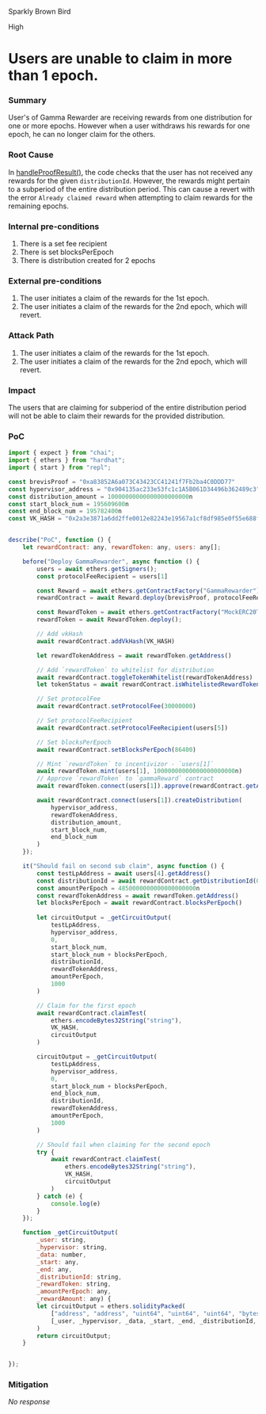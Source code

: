 Sparkly Brown Bird

High

# Users are unable to claim in more than 1 epoch.

### Summary

User's of Gamma Rewarder are receiving rewards from one distribution for one or more epochs. However when a user withdraws his rewards for one epoch, he can no longer claim for the others. 

### Root Cause

In [handleProofResult()](https://github.com/sherlock-audit/2024-10-gamma-rewarder/blob/main/GammaRewarder/contracts/GammaRewarder.sol#L209), the code checks that the user has not received any rewards for the given `distributionId`. However, the rewards might pertain to a subperiod of the entire distribution period. This can cause a revert with the error `Already claimed reward` when attempting to claim rewards for the remaining epochs.

### Internal pre-conditions

1. There is a set fee recipient
2. There is set blocksPerEpoch
3. There is distribution created for 2 epochs

### External pre-conditions

1. The user initiates a claim of the rewards for the 1st epoch.
3. The user initiates a claim of the rewards for the 2nd epoch, which will revert.

### Attack Path

1. The user initiates a claim of the rewards for the 1st epoch.
2. The user initiates a claim of the rewards for the 2nd epoch, which will revert.

### Impact

The users that are claiming for subperiod of the entire distribution period will not be able to claim their rewards for the provided distribution.

### PoC

```javascript
import { expect } from "chai";
import { ethers } from "hardhat";
import { start } from "repl";

const brevisProof = "0xa83852A6a073C43423CC41241f7Fb2ba4C0DDD77"
const hypervisor_address = "0x904135ac233e53fc1c1A5B061D34496b362489c3"
const distribution_amount = 10000000000000000000000n
const start_block_num = 195609600n
const end_block_num = 195782400n
const VK_HASH = "0x2a3e3871a6dd2ffe0012e82243e19567a1cf8df985e0f55e688fc88c3e0f94d1"


describe("PoC", function () {
    let rewardContract: any, rewardToken: any, users: any[];

    before("Deploy GammaRewarder", async function () {
        users = await ethers.getSigners();
        const protocolFeeRecipient = users[1]

        const Reward = await ethers.getContractFactory("GammaRewarder");
        rewardContract = await Reward.deploy(brevisProof, protocolFeeRecipient)

        const RewardToken = await ethers.getContractFactory("MockERC20Token")
        rewardToken = await RewardToken.deploy();

        // Add vkHash
        await rewardContract.addVkHash(VK_HASH)

        let rewardTokenAddress = await rewardToken.getAddress()

        // Add `rewardToken` to whitelist for distribution
        await rewardContract.toggleTokenWhitelist(rewardTokenAddress)
        let tokenStatus = await rewardContract.isWhitelistedRewardToken(rewardToken.getAddress())

        // Set protocolFee
        await rewardContract.setProtocolFee(30000000)

        // Set protocolFeeRecipient
        await rewardContract.setProtocolFeeRecipient(users[5])

        // Set blocksPerEpoch
        await rewardContract.setBlocksPerEpoch(86400)

        // Mint `rewardToken` to incentivizor - `users[1]`
        await rewardToken.mint(users[1], 10000000000000000000000n)
        // Approve `rewardToken` to `gammaReward` contract
        await rewardToken.connect(users[1]).approve(rewardContract.getAddress(), 10000000000000000000000n)

        await rewardContract.connect(users[1]).createDistribution(
            hypervisor_address,
            rewardTokenAddress,
            distribution_amount,
            start_block_num,
            end_block_num
        )
    });

    it("Should fail on second sub claim", async function () {
        const testLpAddress = await users[4].getAddress()
        const distributionId = await rewardContract.getDistributionId(0)
        const amountPerEpoch = 4850000000000000000000n
        const rewardTokenAddress = await rewardToken.getAddress()
        let blocksPerEpoch = await rewardContract.blocksPerEpoch()
        
        let circuitOutput = _getCircuitOutput(
            testLpAddress,
            hypervisor_address,
            0,
            start_block_num,
            start_block_num + blocksPerEpoch,
            distributionId,
            rewardTokenAddress,
            amountPerEpoch,
            1000
        )

        // Claim for the first epoch
        await rewardContract.claimTest(
            ethers.encodeBytes32String("string"),
            VK_HASH,
            circuitOutput
        )

        circuitOutput = _getCircuitOutput(
            testLpAddress,
            hypervisor_address,
            0,
            start_block_num + blocksPerEpoch,
            end_block_num,
            distributionId,
            rewardTokenAddress,
            amountPerEpoch,
            1000
        )

        // Should fail when claiming for the second epoch
        try {
            await rewardContract.claimTest(
                ethers.encodeBytes32String("string"),
                VK_HASH,
                circuitOutput
            )
        } catch (e) {
            console.log(e)
        }
    });

    function _getCircuitOutput(
        _user: string,
        _hypervisor: string,
        _data: number,
        _start: any,
        _end: any,
        _distributionId: string,
        _rewardToken: string,
        _amountPerEpoch: any,
        _rewardAmount: any) {
        let circuitOutput = ethers.solidityPacked(
            ["address", "address", "uint64", "uint64", "uint64", "bytes32", "address", "uint248", "uint248"],
            [_user, _hypervisor, _data, _start, _end, _distributionId, _rewardToken, _amountPerEpoch, _rewardAmount]
        )
        return circuitOutput;
    }


});
```

### Mitigation

_No response_
